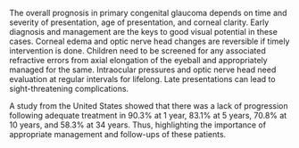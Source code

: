 The overall prognosis in primary congenital glaucoma depends on time and severity of presentation, age of presentation, and corneal clarity. Early diagnosis and management are the keys to good visual potential in these cases. Corneal edema and optic nerve head changes are reversible if timely intervention is done. Children need to be screened for any associated refractive errors from axial elongation of the eyeball and appropriately managed for the same. Intraocular pressures and optic nerve head need evaluation at regular intervals for lifelong. Late presentations can lead to sight-threatening complications.

A study from the United States showed that there was a lack of progression following adequate treatment in 90.3% at 1 year, 83.1% at 5 years, 70.8% at 10 years, and 58.3% at 34 years. Thus, highlighting the importance of appropriate management and follow-ups of these patients.